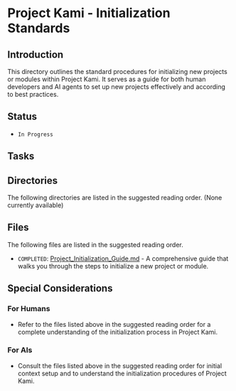 # Project Kami - Initialization Standards

## Introduction
This directory outlines the standard procedures for initializing new projects or modules within Project Kami. It serves as a guide for both human developers and AI agents to set up new projects effectively and according to best practices.

## Status
- `In Progress`

## Tasks

## Directories
The following directories are listed in the suggested reading order.
(None currently available)

## Files
The following files are listed in the suggested reading order.
- `COMPLETED`: [Project_Initialization_Guide.md](./Project_Initialization_Guide.md) - A comprehensive guide that walks you through the steps to initialize a new project or module.

## Special Considerations
### For Humans
- Refer to the files listed above in the suggested reading order for a complete understanding of the initialization process in Project Kami.

### For AIs
- Consult the files listed above in the suggested reading order for initial context setup and to understand the initialization procedures of Project Kami.
